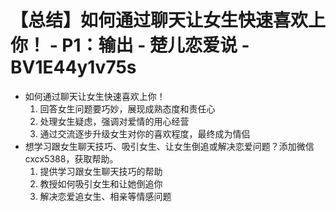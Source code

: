 # 【总结】如何通过聊天让女生快速喜欢上你！ - P1：输出 - 楚儿恋爱说 - BV1E44y1v75s

-   如何通过聊天让女生快速喜欢上你！
    1.  回答女生问题要巧妙，展现成熟态度和责任心
    2.  处理女生疑虑，强调对爱情的用心经营
    3.  通过交流逐步升级女生对你的喜欢程度，最终成为情侣
-   想学习跟女生聊天技巧、吸引女生、让女生倒追或解决恋爱问题？添加微信cxcx5388，获取帮助。
    1.  提供学习跟女生聊天技巧的帮助
    2.  教授如何吸引女生和让她倒追你
    3.  解决恋爱追女生、相亲等情感问题